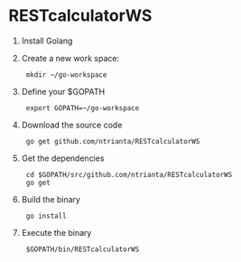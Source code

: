 RESTcalculatorWS
================

1. Install Golang
2. Create a new work space:

        mkdir ~/go-workspace
3. Define your $GOPATH

        export GOPATH=~/go-workspace
4. Download the source code

        go get github.com/ntrianta/RESTcalculatorWS
5. Get the dependencies

        cd $GOPATH/src/github.com/ntrianta/RESTcalculatorWS
        go get
6. Build the binary

        go install
7. Execute the binary

        $GOPATH/bin/RESTcalculatorWS

